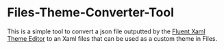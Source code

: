 # Files-Theme-Converter-Tool

This is a simple tool to convert a json file outputted by the [Fluent Xaml Theme Editor](https://github.com/microsoft/fluent-xaml-theme-editor) to an Xaml files that can be used as a custom theme in Files.
